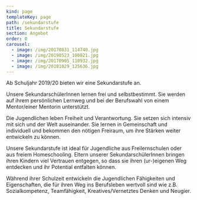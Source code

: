 ```yaml
---
kind: page
templateKey: page
path: /sekundarstufe
title: Sekundarstufe
section: Angebot
order: 0
carousel:
  - image: /img/20170831_114740.jpg
  - image: /img/20190523_100821.jpg
  - image: /img/20170905_110932.jpg
  - image: /img/20181029_125636.jpg
---
```

Ab Schuljahr 2019/20 bieten wir eine Sekundarstufe an.

Unsere SekundarschülerInnen lernen frei und selbstbestimmt. Sie werden auf ihrem persönlichen Lernweg und bei der Berufswahl von einem Mentor/einer Mentorin unterstützt.

Die Jugendlichen leben Freiheit und Verantwortung. Sie setzen sich intensiv mit sich und der Welt auseinander. Sie lernen in Gemeinschaft und individuell und bekommen den nötigen Freiraum, um ihre Stärken weiter entwickeln zu können.

Unsere Sekundarstufe ist ideal für Jugendliche aus Freilernschulen oder aus freiem Homeschooling. Eltern unserer SekundarschülerInnen bringen ihren Kindern viel  Vertrauen entgegen, so dass sie ihren (ur-)eigenen Weg entdecken und ihr Potential entfalten können.

Während ihrer Schulzeit entwickeln die Jugendlichen Fähigkeiten und Eigenschaften, die für ihren Weg ins Berufsleben wertvoll sind wie z.B. Sozialkompetenz, Teamfähigkeit, Kreatives/Vernetztes Denken und Neugier.
